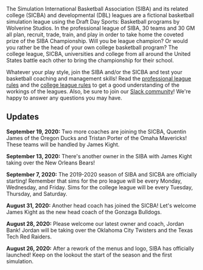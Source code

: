 The Simulation International Basketball Association (SIBA) and its related college (SICBA) and developmental (DBL) leagues are a fictional basketball simulation league using the Draft Day Sports: Basketball programs by Wolverine Studios. In the professional league of SIBA, 30 teams and 30 GM all plan, recruit, trade, train, and play in order to take home the coveted prize of the SIBA Championship. Will you be league champion? Or would you rather be the head of your own college basketball program? The college league, SICBA, universities and college from all around the United States battle each other to bring the championship for their school.

Whatever your play style, join the SIBA and/or the SICBA and test your basketball coaching and management skills! Read the [professional league rules](/siba/rules) and the [college league rules](/college/rules) to get a good understanding of the workings of the leagues. Also, be sure to join our [Slack community](https://join.slack.com/t/sibabball/shared_invite/zt-grkrrq9i-je57xB2Y7NGoPTh0GlKNNg)! We're happy to answer any questions you may have.

## Updates

**September 19, 2020:** Two more coaches are joining the SICBA, Quentin James of the Oregon Ducks and Tristan Porter of the Omaha Mavericks! These teams will be handled by James Kight.

**September 13, 2020:** There's another owner in the SIBA with James Kight taking over the New Orleans Bears!

**September 7, 2020:** The 2019-2020 season of SIBA and SICBA are officially starting! Remember that sims for the pro league will be every Monday, Wednesday, and Friday. Sims for the college league will be every Tuesday, Thursday, and Saturday.

**August 31, 2020:** Another head coach has joined the SICBA! Let's welcome James Kight as the new head coach of the Gonzaga Bulldogs.

**August 28, 2020:** Please welcome our latest owner and coach, Jordan Bank! Jordan will be taking over the Oklahoma City Twisters and the Texas Tech Red Raiders.

**August 26, 2020:** After a rework of the menus and logo, SIBA has officially launched! Keep on the lookout the start of the season and the first simulation.
